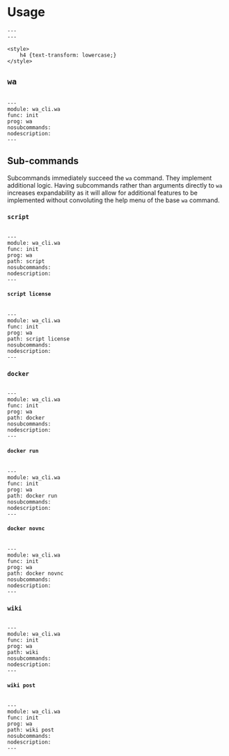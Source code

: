 # Usage

```{raw} html
---
---

<style>
	h4 {text-transform: lowercase;}
</style>
```

## `wa`

```{autosimple} wa_cli.wa.init
```

```{argparse}
---
module: wa_cli.wa
func: init
prog: wa
nosubcommands:
nodescription:
---
```

## Sub-commands

Subcommands immediately succeed the `wa` command. They implement additional logic. Having subcommands rather than arguments directly to `wa` increases expandability as it will allow for additional features to be implemented without convoluting the help menu of the base `wa` command.

### `script`

```{autosimple} wa_cli.script.init
```

```{argparse}
---
module: wa_cli.wa
func: init
prog: wa
path: script
nosubcommands:
nodescription:
---
```

#### `script license`

```{autosimple} wa_cli.script.run_license
```

```{argparse}
---
module: wa_cli.wa
func: init
prog: wa
path: script license
nosubcommands:
nodescription:
---
```

### `docker`

```{autosimple} wa_cli.docker_cli.init
```

```{argparse}
---
module: wa_cli.wa
func: init
prog: wa
path: docker
nosubcommands:
nodescription:
---
```

#### `docker run`

```{autosimple} wa_cli.docker_cli.run_run
```

```{argparse}
---
module: wa_cli.wa
func: init
prog: wa
path: docker run
nosubcommands:
nodescription:
---
```

#### `docker novnc`

```{autosimple} wa_cli.docker_cli.run_novnc
```

```{argparse}
---
module: wa_cli.wa
func: init
prog: wa
path: docker novnc
nosubcommands:
nodescription:
---
```

### `wiki`

```{autosimple} wa_cli.wiki.init
```

```{argparse}
---
module: wa_cli.wa
func: init
prog: wa
path: wiki
nosubcommands:
nodescription:
---
```

#### `wiki post`

```{autosimple} wa_cli.wiki.run_post
```

```{argparse}
---
module: wa_cli.wa
func: init
prog: wa
path: wiki post
nosubcommands:
nodescription:
---
```
